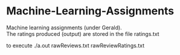 # Machine-Learning-Assignments
Machine learning assignments (under Gerald).  
The ratings produced (output) are stored in the file ratings.txt


to execute 
./a.out rawReviews.txt  rawReviewRatings.txt
